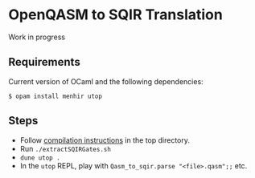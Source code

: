 # OpenQASM to SQIR Translation

Work in progress

## Requirements
Current version of OCaml and the following dependencies:
```
$ opam install menhir utop
```

## Steps
- Follow [compilation instructions](../README.md#compilation-instructions) in the top directory.
- Run `./extractSQIRGates.sh`
- `dune utop .`
- In the `utop` REPL, play with `Qasm_to_sqir.parse "<file>.qasm";;` etc.
